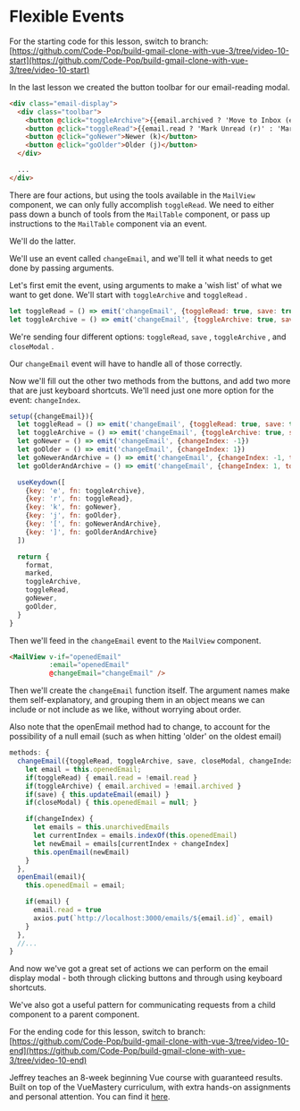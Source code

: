 # Flexible Events

For the starting code for this lesson, switch to branch: [https://github.com/Code-Pop/build-gmail-clone-with-vue-3/tree/video-10-start](https://github.com/Code-Pop/build-gmail-clone-with-vue-3/tree/video-10-start)

In the last lesson we created the button toolbar for our email-reading modal.

```html
<div class="email-display">
  <div class="toolbar">
    <button @click="toggleArchive">{{email.archived ? 'Move to Inbox (e)' : 'Archive (e)'}}</button>
    <button @click="toggleRead">{{email.read ? 'Mark Unread (r)' : 'Mark Read (r)'}}</button>
    <button @click="goNewer">Newer (k)</button>
    <button @click="goOlder">Older (j)</button>
  </div>

  ...
</div>
```

There are four actions, but using the tools available in the `MailView` component, we can only fully accomplish `toggleRead`.  We need to either pass down a bunch of tools from the `MailTable` component, or pass up instructions to the `MailTable` component via an event.

We'll do the latter.

We'll use an event called `changeEmail`, and we'll tell it what needs to get done by passing arguments.

Let's first emit the event, using arguments to make a 'wish list' of what we want to get done.  We'll start with `toggleArchive` and `toggleRead` .

```javascript
let toggleRead = () => emit('changeEmail', {toggleRead: true, save: true})
let toggleArchive = () => emit('changeEmail', {toggleArchive: true, save: true, closeModal: true})
```

We're sending four different options: `toggleRead`, `save` , `toggleArchive` , and `closeModal` .

Our `changeEmail` event will have to handle all of those correctly.

Now we'll fill out the other two methods from the buttons, and add two more that are just keyboard shortcuts.  We'll need just one more option for the event: `changeIndex`.

```javascript
setup({changeEmail}){
  let toggleRead = () => emit('changeEmail', {toggleRead: true, save: true})
  let toggleArchive = () => emit('changeEmail', {toggleArchive: true, save: true, closeModal: true})
  let goNewer = () => emit('changeEmail', {changeIndex: -1})
  let goOlder = () => emit('changeEmail', {changeIndex: 1})
  let goNewerAndArchive = () => emit('changeEmail', {changeIndex: -1, toggleArchive: true})
  let goOlderAndArchive = () => emit('changeEmail', {changeIndex: 1, toggleArchive: true})

  useKeydown([
    {key: 'e', fn: toggleArchive},
    {key: 'r', fn: toggleRead},
    {key: 'k', fn: goNewer},
    {key: 'j', fn: goOlder},
    {key: '[', fn: goNewerAndArchive},
    {key: ']', fn: goOlderAndArchive}
  ])

  return {
    format,
    marked,
    toggleArchive,
    toggleRead,
    goNewer,
    goOlder,
  }
}
```

Then we'll feed in the `changeEmail` event to the `MailView` component.

```html
<MailView v-if="openedEmail" 
          :email="openedEmail"
          @changeEmail="changeEmail" />
```

Then we'll create the `changeEmail` function itself.  The argument names make them self-explanatory, and grouping them in an object means we can include or not include as we like, without worrying about order.

Also note that the openEmail method had to change, to account for the possibility of a null email (such as when hitting 'older' on the oldest email)

```javascript
methods: {
  changeEmail({toggleRead, toggleArchive, save, closeModal, changeIndex}) {
    let email = this.openedEmail;
    if(toggleRead) { email.read = !email.read }
    if(toggleArchive) { email.archived = !email.archived }
    if(save) { this.updateEmail(email) }
    if(closeModal) { this.openedEmail = null; }

    if(changeIndex) {
      let emails = this.unarchivedEmails
      let currentIndex = emails.indexOf(this.openedEmail)
      let newEmail = emails[currentIndex + changeIndex]
      this.openEmail(newEmail)
    }
  },
  openEmail(email){
    this.openedEmail = email;

    if(email) {
      email.read = true
      axios.put(`http://localhost:3000/emails/${email.id}`, email)
    }
  },
  //...
}
```

And now we've got a great set of actions we can perform on the email display modal - both through clicking buttons and through using keyboard shortcuts.  

We've also got a useful pattern for communicating requests from a child component to a parent component.

For the ending code for this lesson, switch to branch: [https://github.com/Code-Pop/build-gmail-clone-with-vue-3/tree/video-10-end](https://github.com/Code-Pop/build-gmail-clone-with-vue-3/tree/video-10-end)

Jeffrey teaches an 8-week beginning Vue course with guaranteed results. Built on top of the VueMastery curriculum, with extra hands-on assignments and personal attention. You can find it [here](https://vuemastery--vuetraining.thrivecart.com/vue-training/).
